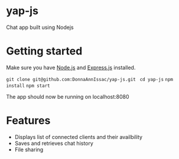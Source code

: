 # yap-js
Chat app built using Nodejs

# Getting started

Make sure you have [Node.js](https://nodejs.org/en/download/) and [Express.js](https://expressjs.com/) installed.

`git clone git@github.com:DonnaAnnIssac/yap-js.git `
`cd yap-js`
`npm install`
`npm start`

The app should now be running on localhost:8080
 
# Features

- Displays list of connected clients and their availbility
- Saves and retrieves chat history
- File sharing
